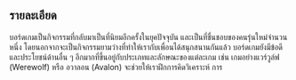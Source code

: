 ## รายละเอียด
บอร์ดเกมเป็นกิจกรรมที่กลับมาเป็นที่นิยมอีกครั้งในยุคปัจจุบัน และเป็นที่ชื่นชอบของคนรุ่นใหม่จำนวนหนึ่ง โดยนอกจากจะเป็นกิจกรรมยามว่างที่ทำให้เรากับเพื่อนได้สนุกสนานกันแล้ว บอร์ดเกมยังมีข้อดีและประโยชน์ด้านอื่น ๆ อีกมากที่ขึ้นอยู่กับประเภทและลักษณะของแต่ละเกม เช่น เกมอย่างแวร์วูล์ฟ (Werewolf) หรือ อวาลอน (Avalon) จะช่วยให้เราฝึกการคิดวิเคราะห์ การ
<!--stackedit_data:
eyJoaXN0b3J5IjpbOTAyNDE4NDU5LC0yOTcxODc4NDAsODU0OT
I3MzEzLDEwOTMyMDAyMiw1NjE0MDM3NzgsLTk1MDkzNDMxMF19

-->